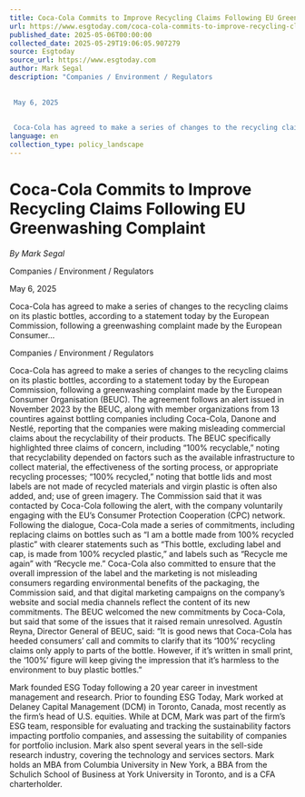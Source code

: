 ```yaml
---
title: Coca-Cola Commits to Improve Recycling Claims Following EU Greenwashing Complaint
url: https://www.esgtoday.com/coca-cola-commits-to-improve-recycling-claims-following-eu-greenwashing-complaint/
published_date: 2025-05-06T00:00:00
collected_date: 2025-05-29T19:06:05.907279
source: Esgtoday
source_url: https://www.esgtoday.com
author: Mark Segal
description: "Companies / Environment / Regulators 
 
 
 May 6, 2025 
 
 
 Coca-Cola has agreed to make a series of changes to the recycling claims on its plastic bottles, according to a statement today by the European Commission, following a greenwashing complaint made by the European Consumer..."
language: en
collection_type: policy_landscape
---
```


# Coca-Cola Commits to Improve Recycling Claims Following EU Greenwashing Complaint

*By Mark Segal*

Companies / Environment / Regulators 
 
 
 May 6, 2025 
 
 
 Coca-Cola has agreed to make a series of changes to the recycling claims on its plastic bottles, according to a statement today by the European Commission, following a greenwashing complaint made by the European Consumer...

Companies / Environment / Regulators

Coca-Cola has agreed to make a series of changes to the recycling claims on its plastic bottles, according to a statement today by the European Commission, following a greenwashing complaint made by the European Consumer Organisation (BEUC). 
 The agreement follows an alert issued in November 2023 by the BEUC, along with member organizations from 13 countires against bottling companies including Coca-Cola, Danone and Nestlé, reporting that the companies were making misleading commercial claims about the recyclability of their products. The BEUC specifically highlighted three claims of concern, including “100% recyclable,” noting that recyclability depended on factors such as the available infrastructure to collect material, the effectiveness of the sorting process, or appropriate recycling processes; “100% recycled,” noting that bottle lids and most labels are not made of recycled materials and virgin plastic is often also added, and; use of green imagery. 
 The Commission said that it was contacted by Coca-Cola following the alert, with the company voluntarily engaging with the EU’s Consumer Protection Cooperation (CPC) network. Following the dialogue, Coca-Cola made a series of commitments, including replacing claims on bottles such as “I am a bottle made from 100% recycled plastic” with clearer statements such as “This bottle, excluding label and cap, is made from 100% recycled plastic,” and labels such as “Recycle me again” with “Recycle me.” 
 Coca-Cola also committed to ensure that the overall impression of the label and the marketing is not misleading consumers regarding environmental benefits of the packaging, the Commission said, and that digital marketing campaigns on the company’s website and social media channels reflect the content of its new commitments. 
 The BEUC welcomed the new commitments by Coca-Cola, but said that some of the issues that it raised remain unresolved. 
 Agustín Reyna, Director General of BEUC, said: 
 “It is good news that Coca-Cola has heeded consumers’ call and commits to clarify that its ‘100%’ recycling claims only apply to parts of the bottle. However, if it’s written in small print, the ‘100%’ figure will keep giving the impression that it’s harmless to the environment to buy plastic bottles.”

Mark founded ESG Today following a 20 year career in investment management and research. Prior to founding ESG Today, Mark worked at Delaney Capital Management (DCM) in Toronto, Canada, most recently as the firm’s head of U.S. equities. While at DCM, Mark was part of the firm’s ESG team, responsible for evaluating and tracking the sustainability factors impacting portfolio companies, and assessing the suitability of companies for portfolio inclusion. Mark also spent several years in the sell-side research industry, covering the technology and services sectors. Mark holds an MBA from Columbia University in New York, a BBA from the Schulich School of Business at York University in Toronto, and is a CFA charterholder.